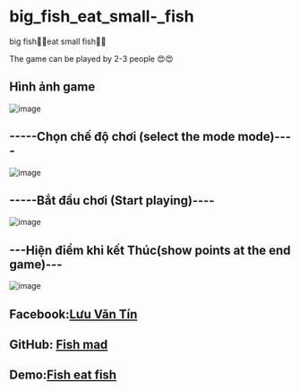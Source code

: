 # big_fish_eat_small-_fish
big fish🦈🦈eat small fish🐠🐠

The game can be played by 2-3 people 😍😍

## Hình ảnh game
![image](https://user-images.githubusercontent.com/107022820/172357184-b3e6fc59-5fb9-4874-a97a-cddf4c613b40.png)

## -----Chọn chế độ chơi (select the mode mode)----
![image](https://user-images.githubusercontent.com/107022820/172357394-85a8af2c-ae0d-4e9f-a076-7a6f35b03b90.png)

## -----Bắt đầu chơi (Start playing)----
![image](https://user-images.githubusercontent.com/107022820/172359707-44686244-62ba-40a5-a4b6-a62cae6530b1.png)

## ---Hiện điểm khi kết Thúc(show points at the end game)---
![image](https://user-images.githubusercontent.com/107022820/172359377-a56b0503-8b81-4a09-a5bd-8d4e08a57746.png)

## Facebook:[Lưu Văn Tín](https://www.facebook.com/profile.php?id=100082063023921)
## GitHub: [Fish mad](https://github.com/tinluuVTL/-big_fish_eat_small-_fish)
## Demo:[Fish eat fish](https://tinluuvtl.github.io/-big_fish_eat_small-_fish/)
